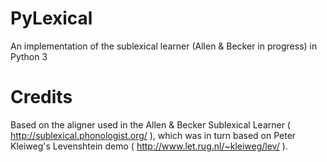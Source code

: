PyLexical
===================

An implementation of the sublexical learner (Allen & Becker in progress) in Python 3



# Credits
Based on the aligner used in the Allen & Becker Sublexical Learner ( http://sublexical.phonologist.org/ ), which was in turn based on Peter Kleiweg's Levenshtein demo ( http://www.let.rug.nl/~kleiweg/lev/ ).
